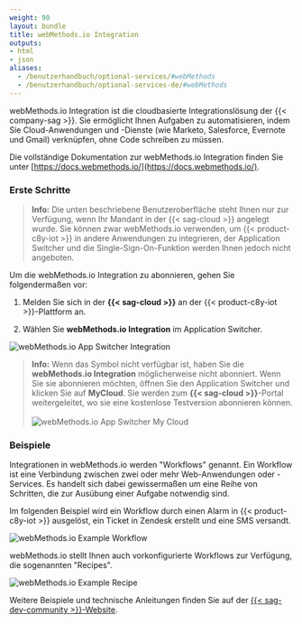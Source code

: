 ```yaml
---
weight: 90
layout: bundle
title: webMethods.io Integration
outputs:
- html
- json
aliases:
  - /benutzerhandbuch/optional-services/#webMethods
  - /benutzerhandbuch/optional-services-de/#webMethods 
---
```


webMethods.io Integration ist die cloudbasierte Integrationslösung der {{< company-sag >}}. Sie ermöglicht Ihnen Aufgaben zu automatisieren, indem Sie Cloud-Anwendungen und -Dienste (wie Marketo, Salesforce, Evernote und Gmail) verknüpfen, ohne Code schreiben zu müssen.

Die vollständige Dokumentation zur webMethods.io Integration finden Sie unter [https://docs.webmethods.io/](https://docs.webmethods.io/).

### Erste Schritte

>**Info:** Die unten beschriebene Benutzeroberfläche steht Ihnen nur zur Verfügung, wenn Ihr Mandant in der {{< sag-cloud >}} angelegt wurde. Sie können zwar webMethods.io verwenden, um {{< product-c8y-iot >}} in andere Anwendungen zu integrieren, der Application Switcher und die Single-Sign-On-Funktion werden Ihnen jedoch nicht angeboten.

Um die webMethods.io Integration zu abonnieren, gehen Sie folgendermaßen vor:

1. Melden Sie sich in der **{{< sag-cloud >}}** an der {{< product-c8y-iot >}}-Plattform an.

2. Wählen Sie **webMethods.io Integration** im Application Switcher.

![webMethods.io App Switcher Integration](/images/benutzerhandbuch/webMethods.io/wmio-appswitcher-integration.png)

>**Info:** Wenn das Symbol nicht verfügbar ist, haben Sie die **webMethods.io Integration** möglicherweise nicht abonniert. Wenn Sie sie abonnieren möchten, öffnen Sie den Application Switcher und klicken Sie auf **MyCloud**. Sie werden zum **{{< sag-cloud >}}**-Portal weitergeleitet, wo sie eine kostenlose Testversion abonnieren können.
<br><br>![webMethods.io App Switcher My Cloud](/images/benutzerhandbuch/webMethods.io/wmio-appswitcher-mycloud.png)

### Beispiele

Integrationen in webMethods.io werden "Workflows" genannt. Ein Workflow ist eine Verbindung zwischen zwei oder mehr Web-Anwendungen oder -Services. Es handelt sich dabei gewissermaßen um eine Reihe von Schritten, die zur Ausübung einer Aufgabe notwendig sind.

Im folgenden Beispiel wird ein Workflow durch einen Alarm in {{< product-c8y-iot >}} ausgelöst, ein Ticket in Zendesk erstellt und eine SMS versandt.

![webMethods.io Example Workflow](/images/benutzerhandbuch/webMethods.io/wmio-example1.png)

webMethods.io stellt Ihnen auch vorkonfigurierte Workflows zur Verfügung, die sogenannten "Recipes".

![webMethods.io Example Recipe](/images/benutzerhandbuch/webMethods.io/wmio-recipe-salesforce.png)

Weitere Beispiele und technische Anleitungen finden Sie auf der [{{< sag-dev-community >}}-Website](https://techcommunity.softwareag.com/en_en/webmethods-apis-integration-microservices.html).

